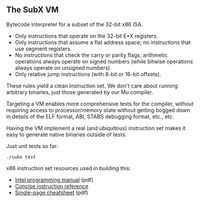 ## The SubX VM

Bytecode interpreter for a subset of the 32-bit x86 ISA.

* Only instructions that operate on the 32-bit E*X registers.
* Only instructions that assume a flat address space; no instructions that use
  segment registers.
* No instructions that check the carry or parity flags; arithmetic operations
  always operate on signed numbers (while bitwise operations always operate on
  unsigned numbers)
* Only relative jump instructions (with 8-bit or 16-bit offsets).

These rules yield a clean instruction set. We don't care about running
arbitrary binaries, just those generated by our Mu compiler.

Targeting a VM enables more comprehensive tests for the compiler, without
requiring access to processor/memory state without getting bogged down in
details of the ELF format, ABI, STABS debugging format, etc., etc.

Having the VM implement a real (and ubiquitous) instruction set makes it easy
to generate native binaries outside of tests.

Just unit tests so far:

  ```
  ./subx test
  ```

x86 instruction set resources used in building this:

* [Intel programming manual](http://www.intel.com/content/dam/www/public/us/en/documents/manuals/64-ia-32-architectures-software-developer-instruction-set-reference-manual-325383.pdf) (pdf)
* [Concise instruction reference](https://c9x.me/x86)
* [Single-page cheatsheet](https://net.cs.uni-bonn.de/fileadmin/user_upload/plohmann/x86_opcode_structure_and_instruction_overview.pdf) (pdf)
